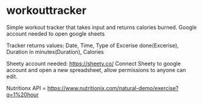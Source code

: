 # workouttracker
Simple workout tracker that takes input and returns calories burned.
Google account needed to open google sheets

Tracker returns values: Date, Time, Type of Excerise done(Excerise), Duration in minutes(Duration), Calories

Sheety account needed: https://sheety.co/
Connect Sheety to google account and open a new spreadsheet, allow permissions to anyone can edit.

Nutritionx API = https://www.nutritionix.com/natural-demo/exercise?q=1%20hour
